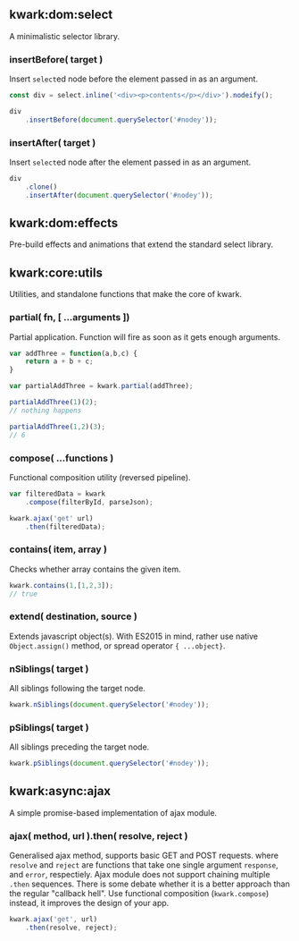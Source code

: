 ## kwark:dom:select

A minimalistic selector library.

### insertBefore( target )

Insert `select`ed node before the element passed in as an argument.


```javascript
const div = select.inline('<div><p>contents</p></div>').nodeify();

div
    .insertBefore(document.querySelector('#nodey'));
```

### insertAfter( target )

Insert `select`ed node after the element passed in as an argument.


```javascript
div
    .clone()
    .insertAfter(document.querySelector('#nodey'));
```

## kwark:dom:effects

Pre-build effects and animations that extend the standard select library.

## kwark:core:utils

Utilities, and standalone functions that make the core of kwark.

### partial( fn, [ ...arguments ])

Partial application. Function will fire as soon as it gets enough arguments.



```javascript
var addThree = function(a,b,c) {
    return a + b + c;
}

var partialAddThree = kwark.partial(addThree);

partialAddThree(1)(2);
// nothing happens

partialAddThree(1,2)(3);
// 6

```

### compose( ...functions )

Functional composition utility (reversed pipeline).


```javascript
var filteredData = kwark
    .compose(filterById, parseJson);

kwark.ajax('get' url)
    .then(filteredData);
```


### contains( item, array )

Checks whether array contains the given item.

```javascript
kwark.contains(1,[1,2,3]);
// true
```

### extend( destination, source )

Extends javascript object(s). With ES2015 in mind, rather use native `Object.assign()` method, or spread operator `{ ...object}`.

### nSiblings( target )

All siblings following the target node.

```javascript
kwark.nSiblings(document.querySelector('#nodey'));
```

### pSiblings( target )

All siblings preceding the target node.

```javascript
kwark.pSiblings(document.querySelector('#nodey'));
```

## kwark:async:ajax

A simple promise-based implementation of ajax module.  

### ajax( method, url ).then( resolve, reject )

Generalised ajax method, supports basic GET and POST requests. where `resolve` and `reject` are functions that take one single argument `response`, and `error`, respectiely. Ajax module does not support chaining multiple `.then` sequences. There is some debate whether it is a better approach than the regular "callback hell". Use functional composition (`kwark.compose`) instead, it improves the design of your app.

```javascript
kwark.ajax('get', url)
    .then(resolve, reject);
```
